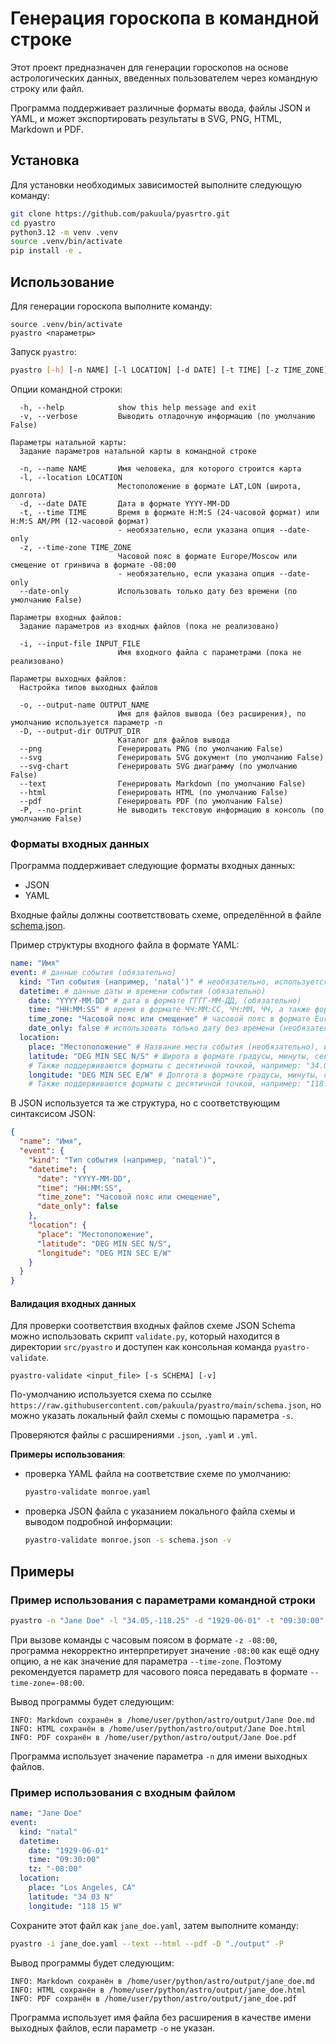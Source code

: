 # Генерация гороскопа в командной строке

Этот проект предназначен для генерации гороскопов на основе астрологических данных, введенных пользователем через командную строку или файл.

Программа поддерживает различные форматы ввода, файлы JSON и YAML, и может экспортировать результаты в SVG, PNG, HTML, Markdown и PDF.

## Установка

Для установки необходимых зависимостей выполните следующую команду:

```bash
git clone https://github.com/pakuula/pyasrtro.git
cd pyastro
python3.12 -m venv .venv
source .venv/bin/activate
pip install -e .
```

## Использование

Для генерации гороскопа выполните команду:

```
source .venv/bin/activate
pyastro <параметры>
```

Запуск `pyastro`:

```bash
pyastro [-h] [-n NAME] [-l LOCATION] [-d DATE] [-t TIME] [-z TIME_ZONE] [--date-only] [-i INPUT_FILE] [-o OUTPUT_NAME] [-D OUTPUT_DIR] [--png] [--svg] [--svg-chart] [--text] [--html] [--pdf] [-P] [-v]
```

Опции командной строки:

```text
  -h, --help            show this help message and exit
  -v, --verbose         Выводить отладочную информацию (по умолчанию False)

Параметры натальной карты:
  Задание параметров натальной карты в командной строке

  -n, --name NAME       Имя человека, для которого строится карта
  -l, --location LOCATION
                        Местоположение в формате LAT,LON (широта, долгота)
  -d, --date DATE       Дата в формате YYYY-MM-DD
  -t, --time TIME       Время в формате H:M:S (24-часовой формат) или H:M:S AM/PM (12-часовой формат) 
                        - необязательно, если указана опция --date-only
  -z, --time-zone TIME_ZONE
                        Часовой пояс в формате Europe/Moscow или смещение от гринвича в формате -08:00 
                        - необязательно, если указана опция --date-only
  --date-only           Использовать только дату без времени (по умолчанию False)

Параметры входных файлов:
  Задание параметров из входных файлов (пока не реализовано)

  -i, --input-file INPUT_FILE
                        Имя входного файла с параметрами (пока не реализовано)

Параметры выходных файлов:
  Настройка типов выходных файлов

  -o, --output-name OUTPUT_NAME
                        Имя для файлов вывода (без расширения), по умолчанию используется параметр -n
  -D, --output-dir OUTPUT_DIR
                        Каталог для файлов вывода
  --png                 Генерировать PNG (по умолчанию False)
  --svg                 Генерировать SVG документ (по умолчанию False)
  --svg-chart           Генерировать SVG диаграмму (по умолчанию False)
  --text                Генерировать Markdown (по умолчанию False)
  --html                Генерировать HTML (по умолчанию False)
  --pdf                 Генерировать PDF (по умолчанию False)
  -P, --no-print        Не выводить текстовую информацию в консоль (по умолчанию False)
```

### Форматы входных данных

Программа поддерживает следующие форматы входных данных:

- JSON
- YAML

Входные файлы должны соответствовать схеме, определённой в файле [schema.json](https://raw.githubusercontent.com/pakuula/pyastro/main/schema.json).

Пример структуры входного файла в формате YAML:

```yaml
name: "Имя" 
event: # данные события (обязательно)
  kind: "Тип события (например, 'natal')" # необязательно, используется для документирования файла, игнорируется при генерации
  datetime: # данные даты и времени события (обязательно)
    date: "YYYY-MM-DD" # дата в формате ГГГГ-ММ-ДД, (обязательно)
    time: "HH:MM:SS" # время в формате ЧЧ:ММ:СС, ЧЧ:ММ, ЧЧ, а также форматы с AM/PM (обязательно, если не указана опция date_only)
    time_zone: "Часовой пояс или смещение" # часовой пояс в формате Europe/Moscow или смещение от гринвича в формате -08:00 (обязательно, если не указана опция date_only)
    date_only: false # использовать только дату без времени (необязательно, по умолчанию false)
  location:
    place: "Местоположение" # Название места события (необязательно), используется для документирования файла, игнорируется при генерации
    latitude: "DEG MIN SEC N/S" # Широта в формате градусы, минуты, секунды и направление (обязательно)
    # Также поддерживаются форматы с десятичной точкой, например: "34.05 S" или -34.05, и формат с градусами и десятичными минутами, например: 34°03'00"S
    longitude: "DEG MIN SEC E/W" # Долгота в формате градусы, минуты, секунды и направление (обязательно)
    # Также поддерживаются форматы с десятичной точкой, например: "118.25 W" или -118.25, и формат с градусами и десятичными минутами, например: 118°15'00"W
```

В JSON используется та же структура, но с соответствующим синтаксисом JSON:

```json
{
  "name": "Имя",
  "event": {
    "kind": "Тип события (например, 'natal')",
    "datetime": {
      "date": "YYYY-MM-DD",
      "time": "HH:MM:SS",
      "time_zone": "Часовой пояс или смещение",
      "date_only": false
    },
    "location": {
      "place": "Местоположение",
      "latitude": "DEG MIN SEC N/S",
      "longitude": "DEG MIN SEC E/W"
    }
  }
}
```

#### Валидация входных данных

Для проверки соответствия входных файлов схеме JSON Schema можно использовать скрипт `validate.py`, который находится в директории `src/pyastro` и доступен как консольная команда `pyastro-validate`.

```
pyastro-validate <input_file> [-s SCHEMA] [-v]
```

По-умолчанию используется схема по ссылке `https://raw.githubusercontent.com/pakuula/pyastro/main/schema.json`, но можно указать локальный файл схемы с помощью параметра `-s`.

Проверяются файлы с расширениями `.json`, `.yaml` и `.yml`.

**Примеры использования**:

- проверка YAML файла на соответствие схеме по умолчанию:

  ```bash
  pyastro-validate monroe.yaml
  ```

- проверка JSON файла с указанием локального файла схемы и выводом подробной информации:

  ```bash
  pyastro-validate monroe.json -s schema.json -v
  ```

## Примеры

### Пример использования с параметрами командной строки

```bash
pyastro -n "Jane Doe" -l "34.05,-118.25" -d "1929-06-01" -t "09:30:00" --time-zone=-8:00 --text --html --pdf -D "./output" -P
```

При вызове команды с часовым поясом в формате `-z -08:00`, программа некорректно интерпретирует значение `-08:00` как ещё одну опцию,
а не как значение для параметра `--time-zone`. Поэтому рекомендуется параметр для часового пояса передавать в формате `--time-zone=-08:00`.

Вывод программы будет следующим:

```text
INFO: Markdown сохранён в /home/user/python/astro/output/Jane Doe.md
INFO: HTML сохранён в /home/user/python/astro/output/Jane Doe.html
INFO: PDF сохранён в /home/user/python/astro/output/Jane Doe.pdf
```

Программа использует значение параметра `-n` для имени выходных файлов.

### Пример использования с входным файлом

```yaml
name: "Jane Doe"
event:
  kind: "natal"
  datetime:
    date: "1929-06-01"
    time: "09:30:00"
    tz: "-08:00"
  location:
    place: "Los Angeles, CA"
    latitude: "34 03 N"
    longitude: "118 15 W"
```

Сохраните этот файл как `jane_doe.yaml`, затем выполните команду:

```bash
pyastro -i jane_doe.yaml --text --html --pdf -D "./output" -P
```

Вывод программы будет следующим:

```text
INFO: Markdown сохранён в /home/user/python/astro/output/jane_doe.md
INFO: HTML сохранён в /home/user/python/astro/output/jane_doe.html
INFO: PDF сохранён в /home/user/python/astro/output/jane_doe.pdf
```

Программа использует имя файла без расширения в качестве имени выходных файлов, если параметр `-o` не указан.